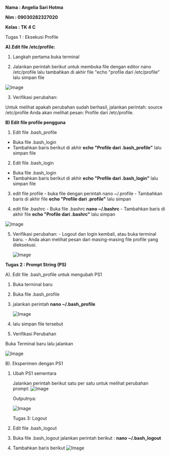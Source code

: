 **Nama  : Angelia Sari Hotma**

**Nim   : 09030282327020**

**Kelas : TK 4 C**

Tugas 1 : Eksekusi Profile

**A).Edit file /etc/profile:**

1. Langkah pertama buka terminal
   
2. Jalankan perintah berikut untuk membuka file dengan editor nano /etc/profile lalu tambahkan di akhir file "echo "profile dari /etc/profile" lalu simpan file
  
  ![Image](https://github.com/user-attachments/assets/41fead34-e911-49fd-8597-1bff1a729ec6)
  
3. Verifikasi perubahan:
   
  Untuk melihat apakah perubahan sudah berhasil, jalankan perintah:
  source /etc/profile
  Anda akan melihat pesan: Profile dari /etc/profile.

**B) Edit file profile pengguna**

  1. Edit file .bash_profile
  - Buka file .bash_login
  - Tambahkan baris berikut di akhir **echo "Profile dari .bash_profile"** lalu simpan file

  2. Edit file .bash_login
  - Buka file .bash_login
  - Tambahkan baris berikut di akhir **echo "Profile dari .bash_login"** lalu simpan file


  3. edit file profile
    - buka file dengan perintah nano ~/.profile
    - Tambahkan baris di akhir file **echo "Profile dari .profile"** lalu simpan

  4. edit  file .bashrc
    - Buka file .bashrc **nano ~/.bashrc**
    - Tambahkan baris di akhir file **echo "Profile dari .bashrc"** lalu simpan

![Image](https://github.com/user-attachments/assets/86a9e074-5c0f-47d0-9e46-adfc7b6435d5)

  5. Verifikasi perubahan:
    - Logout dan login kembali, atau buka terminal baru.
    - Anda akan melihat pesan dari masing-masing file profile yang dieksekusi.

     ![Image](https://github.com/user-attachments/assets/f2651024-0e4b-4990-95ff-af70d4794ce1)

**Tugas 2 : Prompt String (PS)**

A). Edit file .bash_profile untuk mengubah PS1

1. Buka terminal baru
2. Buka file .bash_profile
3. jalankan perintah **nano ~/.bash_profile**
   
   ![Image](https://github.com/user-attachments/assets/0ca30c5a-cfda-4797-a4a2-51ec1c365203)
   
4. lalu simpan file tersebut
5. Verifikasi Perubahan

Buka Terminal baru lalu jalankan

   ![Image](https://github.com/user-attachments/assets/57e6e23f-c9b9-4163-b059-9aee0adf0bfd)
   
B). Eksperimen dengan PS1

1. Ubah PS1 sementara
   
   Jalankan perintah berikut satu per satu untuk melihat perubahan prompt:
   ![Image](https://github.com/user-attachments/assets/9512e0d0-707b-4098-ac38-413dde3ec118)

   Outputnya:
   
   ![Image](https://github.com/user-attachments/assets/4f561257-8c6f-42a7-89c3-5797592735e2)

   Tugas 3: Logout

1. Edit file .bash_logout
2. Buka file .bash_logout jalankan perintah berikut : **nano ~/.bash_logout**
3. Tambahkan baris berikut
   ![Image](https://github.com/user-attachments/assets/63a352ae-3ea4-43ec-98fe-4b13025ae60d)
      
   
     

    
    
      

  

  
